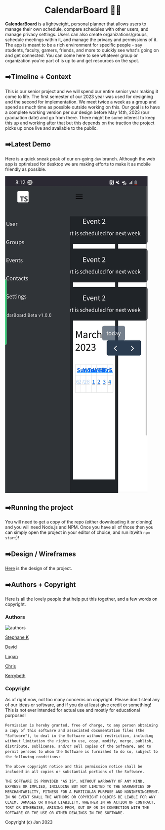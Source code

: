 <h1 align="center" font-size="40px">
     CalendarBoard 🏫📆
</h1>



**CalendarBoard** is a lightweight, personal planner that allows users to manage their own schedule, compare schedules with other users, and manage privacy settings. Users can also create organizations/groups, schedule meetings within it, and manage the privacy and permissions of it. The app is meant to be a rich environment for specific people - say students, faculty, gamers, friends, and more to quickly see what's going on and get connected. You can come here to see whatever group or organization you're part of is up to and get resources on the spot. 

## ➡️Timeline + Context 

This is our senior project and we will spend our entire senior year making it come to life. The first semester of our 2023 year was used for designing and the second for implementation. We meet twice a week as a group and spend as much time as possible outside working on this. Our goal is to have a complete working version per our design before May 14th, 2023 (our graduation date) and go from there. There might be some interest to keep this up and working after that but this depends on the traction the project picks up once live and available to the public. 

## ➡️Latest Demo

Here is a quick sneak peak of our on-going `dev` branch. Although the web app is optimized for desktop we are making efforts to make it as mobile friendly as possible. 

![Demo](CalandarBoard-MobileDemo-3_20_23.gif)

## ➡️Running the project

You will need to get a copy of the repo (either downloading it or cloning) and you will need Node.js and NPM. Once you have all of those then you can simply open the project in your editor of choice, and run it(with `npm start`)! 

## ➡️Design / Wireframes 

[Here](https://www.figma.com/file/vm8PMaFIeM1dCKj6hkVNI1/CalenderBoard-Wireframe?node-id=0%3A1&t=aJXAEClEpfCicW7o-1) is the design of the project. 

## ➡️Authors + Copyright 

Here is all the lovely people that help put this together, and a few words on copyright. 

### Authors 

![authors](https://contrib.rocks/image?repo=anxelic/CalendarBoard)

[Stephane K](https://github.com/stephaneK123)

[David](https://github.com/Risemon2)

[Logan](https://github.com/alumnu) 

[Chris](https://github.com/anxelic)

[Kerrybeth](https://github.com/gerrykorman)

### Copyright

As of right now, not too many concerns on copyright. Please don't steal any of our ideas or software, and if you do at least give credit or something! This is not ever intended for actual use and mostly for educational purposes! 

```Permission is hereby granted, free of charge, to any person obtaining a copy of this software and associated documentation files (the "Software"), to deal in the Software without restriction, including without limitation the rights to use, copy, modify, merge, publish, distribute, sublicense, and/or sell copies of the Software, and to permit persons to whom the Software is furnished to do so, subject to the following conditions:``` 

```The above copyright notice and this permission notice shall be included in all copies or substantial portions of the Software.```

```THE SOFTWARE IS PROVIDED "AS IS", WITHOUT WARRANTY OF ANY KIND, EXPRESS OR IMPLIED, INCLUDING BUT NOT LIMITED TO THE WARRANTIES OF MERCHANTABILITY, FITNESS FOR A PARTICULAR PURPOSE AND NONINFRINGEMENT. IN NO EVENT SHALL THE AUTHORS OR COPYRIGHT HOLDERS BE LIABLE FOR ANY CLAIM, DAMAGES OR OTHER LIABILITY, WHETHER IN AN ACTION OF CONTRACT, TORT OR OTHERWISE, ARISING FROM, OUT OF OR IN CONNECTION WITH THE SOFTWARE OR THE USE OR OTHER DEALINGS IN THE SOFTWARE.```

Copyright (c) Jan 2023 
